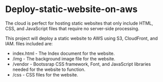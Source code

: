 # Deploy-static-website-on-aws
The cloud is perfect for hosting static websites that only include HTML, CSS, and JavaScript files that require no server-side processing.

This project will deploy a static website to AWS using S3, CloudFront, and IAM.
files included are: 

- index.html - The Index document for the website.
- /img - The background image file for the website.
- /vendor - Bootssrap CSS framework, Font, and JavaScript libraries needed for the website to function.
- /css - CSS files for the website.
